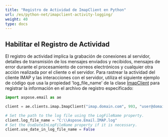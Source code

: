 ```yaml
---
title: "Registro de Actividad de ImapClient en Python"
url: /es/python-net/imapclient-activity-logging/
weight: 40
type: docs
---
```



## **Habilitar el Registro de Actividad**

El registro de actividad implica la grabación de conexiones al servidor, detalles de transmisión de los mensajes enviados y recibidos, mensajes de error durante el procesamiento de correos electrónicos y cualquier otra acción realizada por el cliente o el servidor. Para rastrear la actividad del cliente IMAP y las interacciones con el servidor, utiliza el siguiente ejemplo de código que usa la propiedad 'log_file_name' de la clase [ImapClient](https://reference.aspose.com/email/python-net/aspose.email.clients.imap/imapclient/#imapclient-class) para registrar la información en el archivo de registro especificado:

```py
import aspose.email as ae

client = ae.clients.imap.ImapClient("imap.domain.com", 993, "user@domain.com", "pwd", ae.clients.SecurityOptions.SSL_IMPLICIT)

# Set the path to the log file using the LogFileName property.
client.log_file_name = "C:\\Aspose.Email.IMAP.log"
# Set the UseDateInLogFileName property if it is necessary.
client.use_date_in_log_file_name = False
```